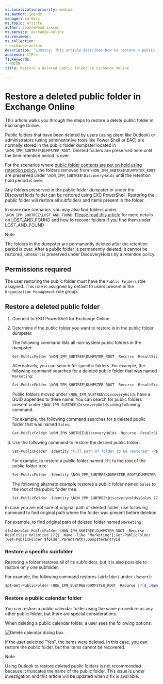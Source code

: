 ```yaml
---
ms.localizationpriority: medium
ms.author: jhendr
manager: serdars
ms.topic: article
author: JoanneHendrickson
ms.service: exchange-online
ms.reviewer: 
ms.collection: 
- exchange-online
description: 'Summary: This article describes how to restore a public folder that was previously deleted in Exchange Online'
audience: ITPro
f1.keywords:
- NOCSH
title: Restore a deleted public folder in Exchange Online

---
```


# Restore a deleted public folder in Exchange Online

This article walks you through the steps to restore a delete public folder in Exchange Online.

Public folders that have been deleted by users (using client like Outlook) or administrators (using administrative tools like Power Shell or EAC) are normally stored in the public folder dumpster located in `\NON_IPM_SUBTREE\DUMPSTER_ROOT`. Deleted folders are preserved here until the time retention period is over.

For the scenarios where [public folder contents are put on hold using retention policy](https://docs.microsoft.com/microsoft-365/compliance/create-retention-policies), the folders removed from `\NON_IPM_SUBTREE\DUMPSTER_ROOT` are preserved under `\NON_IPM_SUBTREE\DiscoveryHolds` until the retention hold period is over.

Any folders preserved in the public folder dumpster or under the DiscoverHolds folder can be restored using EXO PowerShell. Restoring the public folder will restore all subfolders and items present in the folder.

In some rare scenarios, you may also find folders under `\NON_IPM_SUBTREE\LOST_AND_FOUND`. [Please read this article](https://techcommunity.microsoft.com/t5/exchange-team-blog/introducing-public-folder-8220-lost-and-found-8221-functionality/ba-p/604043) for more details on LOST_AND_FOUND and how to recover folders if you find them under LOST_AND_FOUND

> [!NOTE]
> The folders in the dumpster are permanently deleted after the retention period is over. After a public folder is permanently deleted, it cannot be restored, unless it is preserved under DiscoveryHolds by a retention policy.

## Permissions required

The user restoring the public folder must have the `Public Folders` role assigned. This role is assigned by default to users present in the `Organization Management` role group.

## Restore a deleted public folder

1. Connect to EXO PowerShell for Exchange Online.

1. Determine if the public folder you want to restore is in the public folder dumpster.

    The following command lists all non-system public folders in the dumpster:

    ```PowerShell
    Get-PublicFolder \NON_IPM_SUBTREE\DUMPSTER_ROOT -Recurse -ResultSize Unlimited |?{$_.FolderClass -ne "$null"}
    ```

    Alternatively, you can search for specific folders. For example, the following command searches for a deleted public folder that was named `Marketing`:

    ```PowerShell
    Get-PublicFolder \NON_IPM_SUBTREE\DUMPSTER_ROOT -Recurse -ResultSize Unlimited |?{$_.Name -like "Marketing"}
    ```

    Public folders moved under `\NON_IPM_SUBTREE\DiscoveryHolds` have a GUID appended to there name. You can search for public folders present under `\NON_IPM_SUBTREE\DiscoveryHolds` using following command. 
    
    For example, the following command searches for a deleted public folder that was named `Sales`:
    
    ```PowerShell
    Get-PublicFolder \NON_IPM_SUBTREE\DiscoveryHolds -Recurse -ResultSize Unlimited |?{$_.Name -like "*Sales*"}
    ```

1. Use the following command to restore the desired public folder:

    ```PowerShell
    Set-PublicFolder -Identity "Full path of folder to be restored" -Path "Parent folder path where folder needs to be restored"
    ```
    For example, to restore a public folder named `PF1` to the root of the public folder tree:

    ```PowerShell
    Set-PublicFolder -Identity \NON_IPM_SUBTREE\DUMPSTER_ROOT\DUMPSTER_EXTEND\RESERVED_1\RESERVED_1\9f32c468-4bc2-42aa-b979-16a057394b2f\PF1 -Path \
    ```

    The following alternate example restores a public folder named `Sales` to the root of the public folder tree:

    ```PowerShell
    Set-PublicFolder -Identity \NON_IPM_SUBTREE\DiscoveryHolds\Sales_774d775c-da53-4ee7-869c-353c8a6e3265 -Path \
    ```

In case you are not sure of original path of deleted folder, use following command to find original path where the folder was present before deletion.
    
For example, to find original path of deleted folder named `Marketing` : 

    
    $folder=Get-PublicFolder \NON_IPM_SUBTREE\DUMPSTER_ROOT -Recurse -ResultSize Unlimited |?{$_.Name -like "Marketing"};Get-PublicFolder (Get-PublicFolder $folder.ParentPath).DumpsterEntryId
    
    



### Restore a specific subfolder

Restoring a folder restores all of its subfolders, but it is also possible to restore only one subfolder.

For example, the following command restores `Subfolder1` under `\Parent1`:

```PowerShell
$pf=Get-PublicFolder \NON_IPM_SUBTREE\DUMPSTER_ROOT -Recurse |?{$_.Name -eq "Subfolder1"};Set-PublicFolder $pf.identity -Path \Parent1
```

### Restore a public calendar folder

You can restore a public calendar folder using the same procedure as any other public folder, but there are special considerations.

When deleting a public calendar folder, a user sees the following options:

![Delete calendar dialog box.](../../media/delete-public-calendar-folder.png)

If the user selected "Yes", the items were deleted. In this case, you can restore the public folder, but the items cannot be recovered.

> [!NOTE]
> Using Outlook to restore deleted public folders is not recommended because it truncates the name of the public folder. This issue is under investigation and this article will be updated when a fix is available.
